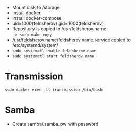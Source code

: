 - Mount disk to /storage
- Install docker
- Install docker-compose
- uid=1000(feldsherov) gid=1000(feldsherov)
- Repository is copied to /usr/feldsherov.name
    - `sudo make copy`
- /usr/feldsherov.name/feldsherov.name.service copied to /etc/systemd/system/
- `sudo systemctl enable feldsherov.name`
- `sudo systemctl start feldsherov.name`

# Transmission
`sudo docker exec -it transmission /bin/bash`


# Samba
- Create samba/.samba_pw with password
